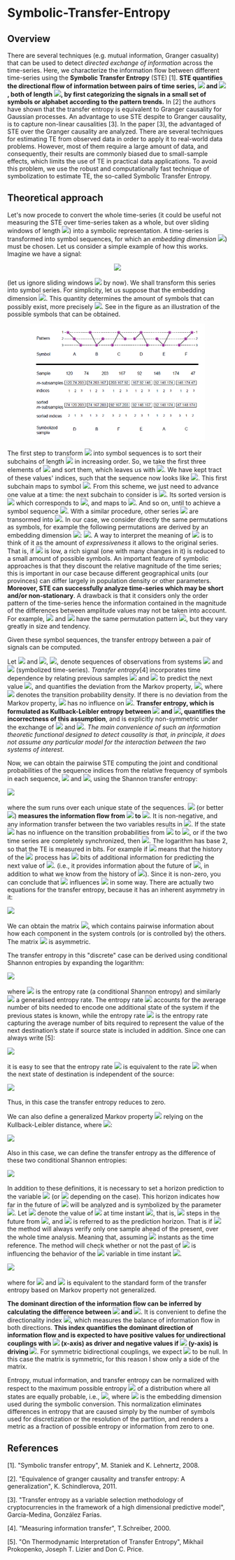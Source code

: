 # Symbolic-Transfer-Entropy

## Overview

There are several techniques (e.g. mutual information, Granger casuality) that can be used to detect *directed exchange of information* across the time-series. Here, we characterize the information flow between different time-series using the **Symbolic Transfer Entropy** (STE) [1]. **STE quantifies the directional flow of information between pairs of time series, <img src="https://render.githubusercontent.com/render/math?math=X"> and <img src="https://render.githubusercontent.com/render/math?math=Y">, both of length <img src="https://render.githubusercontent.com/render/math?math=N">, by first categorizing the signals in a small set of symbols or alphabet according to the pattern trends.** In [2] the authors have shown that the transfer entropy is equivalent to Granger causality for Gaussian processes. An advantage to use STE despite to Granger causality, is to capture non-linear causalities [3]. In the paper [3], the advantaged of STE over the Granger causality are analyzed. There are several techniques for estimating TE from observed data in order to apply it to real-world data problems. However, most of them require a large amount of data, and consequently, their results are commonly biased due to small-sample effects, which limits the use of TE in practical data applications. To avoid this problem, we use the robust and computationally fast technique of symbolization to estimate TE, the so-called Symbolic Transfer Entropy.

## Theoretical approach

Let's now procede to convert the whole time-series (it could be useful not measuring the STE over time-series taken as a whole, but over sliding windows of length <img src="https://render.githubusercontent.com/render/math?math=w \ll N">) into a symbolic representation. A time-series is transformed into symbol sequences, for which an *embedding dimension* <img src="https://render.githubusercontent.com/render/math?math=3 \leq m \leq 7">) must be chosen. Let us consider a simple example of how this works. Imagine we have a signal:

<p align="center">
<img src="https://render.githubusercontent.com/render/math?math=X = \{120, 74, 203, 167, 92, 148, 174, 47\}">
</p>

(let us ignore sliding windows <img src="https://render.githubusercontent.com/render/math?math=w"> by now). We shall transform this series into symbol series. For simplicity, let us suppose that the embedding dimension <img src="https://render.githubusercontent.com/render/math?math=m = 3">. This quantity determines the amount of symbols that can possibly exist, more precisely <img src="https://render.githubusercontent.com/render/math?math=m!">. See in the figure as an illustration of the possible symbols that can be obtained.

<p align="center"> 
<img src="./images/STE.png" width="400">
</p>

The first step to transform <img src="https://render.githubusercontent.com/render/math?math=X"> into symbol sequences is to sort their subchains of length <img src="https://render.githubusercontent.com/render/math?math=m"> in increasing order. So, we take the first three elements of <img src="https://render.githubusercontent.com/render/math?math=X"> and sort them, which leaves us with <img src="https://render.githubusercontent.com/render/math?math=\{74, 120, 203\}">. We have kept tract of these values' indices, such that the sequence now looks like <img src="https://render.githubusercontent.com/render/math?math=\{2, 1, 3\}">. This first subchain maps to symbol <img src="https://render.githubusercontent.com/render/math?math=D">. From this scheme, we just need to advance one value at a time: the next subchain to consider is <img src="https://render.githubusercontent.com/render/math?math=\{74, 203, 167\}">. Its sorted version is <img src="https://render.githubusercontent.com/render/math?math=\{74, 167, 203\}"> which corresponds to <img src="https://render.githubusercontent.com/render/math?math=\{1, 3, 2\}">, and maps to <img src="https://render.githubusercontent.com/render/math?math=B">. And so on, until to achieve a symbol sequence <img src="https://render.githubusercontent.com/render/math?math=\hat{X} = \{D, B, F, E, A, C\}">. With a similar procedure, other series <img src="https://render.githubusercontent.com/render/math?math=Y"> are transormed into <img src="https://render.githubusercontent.com/render/math?math=\hat{Y}">. In our case, we consider directly the same permutations as symbols, for example the following permutations are derived by an embedding dimension <img src="https://render.githubusercontent.com/render/math?math=m = 3">: <img src="https://render.githubusercontent.com/render/math?math=\{(1, 2, 3): 0, (1, 3, 2), (2, 1, 3), (2, 3, 1), (3, 1, 2), (3, 2, 1)\}">. A way to interpret the meaning of <img src="https://render.githubusercontent.com/render/math?math=m"> is to think of it as the amount of *expressiveness* it allows to the original series. That is, if <img src="https://render.githubusercontent.com/render/math?math=m"> is low, a rich signal (one with many changes in it) is reduced to a small amount of possible symbols. An important feature of symbolic approaches is that they discount the relative magnitude of the time series; this is important in our case because different geographical units (our provinces) can differ largely in population density or other parameters. **Moreover, STE can successfully analyze time-series which may be short and/or non-stationary**. A drawback is that it considers only the order pattern of the time-series hence the information contained in the magnitude of the differences between amplitude values may not be taken into account. For example, <img src="https://render.githubusercontent.com/render/math?math=[1, 100, 2]"> and <img src="https://render.githubusercontent.com/render/math?math=[1, 3, 2]"> have the same permutation pattern <img src="https://render.githubusercontent.com/render/math?math=[0,2,1]">, but they vary greatly in size and tendency.

Given these symbol sequences, the transfer entropy between a pair of signals can be computed.

Let <img src="https://render.githubusercontent.com/render/math?math=\hat{x}_i = \hat{x}(i)"> and <img src="https://render.githubusercontent.com/render/math?math=\hat{y}_i = \hat{y}(i)">, <img src="https://render.githubusercontent.com/render/math?math=i = 1, ..., N">, denote sequences of observations from systems <img src="https://render.githubusercontent.com/render/math?math=\hat{X}"> and <img src="https://render.githubusercontent.com/render/math?math=\hat{Y}"> (symbolized time-series). *Transfer entropy*[4] incorporates time dependence by relating previous samples <img src="https://render.githubusercontent.com/render/math?math=\hat{x}_i"> and <img src="https://render.githubusercontent.com/render/math?math=\hat{y}_i"> to predict the next value <img src="https://render.githubusercontent.com/render/math?math=\hat{x}_{i+1}">, and quantifies the deviation from the Markov property, <img src="https://render.githubusercontent.com/render/math?math=p(\hat{x}_{i+1}|\hat{x}_i, \hat{y}_i) = p(\hat{x}_{i+1}|\hat{x}_i)">, where <img src="https://render.githubusercontent.com/render/math?math=p"> denotes the transition probability density. If there is no deviation from the Markov property, <img src="https://render.githubusercontent.com/render/math?math=\hat{Y}"> has no influence on <img src="https://render.githubusercontent.com/render/math?math=\hat{X}">. **Transfer entropy, which is formulated as Kullback-Leibler entropy between <img src="https://render.githubusercontent.com/render/math?math=p(\hat{x}_{i+1}|\hat{x}_i, \hat{y}_i)"> and <img src="https://render.githubusercontent.com/render/math?math=p(\hat{x}_{i+1}|\hat{x}_i)">, quantifies the incorrectness of this assumption**, and is explicitly non-symmetric under the exchange of <img src="https://render.githubusercontent.com/render/math?math=\hat{x}_i"> and <img src="https://render.githubusercontent.com/render/math?math=\hat{y}_i">. *The main convenience of such an information theoretic functional designed to detect causality is that, in principle, it does not assume any particular model for the interaction between the two systems of interest*.

Now, we can obtain the pairwise STE computing the joint and conditional probabilities of the sequence indices from the relative frequency of symbols in each sequence, <img src="https://render.githubusercontent.com/render/math?math=\hat{X}"> and <img src="https://render.githubusercontent.com/render/math?math=\hat{Y}">, using the Shannon transfer entropy:

<img src="https://render.githubusercontent.com/render/math?math=T_{XY} = \sum p(\hat{y}_{i + 1}, \hat{y}_{i}, \hat{x}_{i}) log_2(\frac{p(\hat{y}_{i+1}| \hat{y}_{i}, \hat{x}_{i})}{p(\hat{y}_{i+1}| \hat{y}_{i})}) = \sum p(\hat{y}_{i+1}, \hat{y}_{i}, \hat{x}_{i}) log_2(\frac{p(\hat{y}_{i+1}, \hat{y}_{i}, \hat{x}_{i}) p(\hat{y}_i)}{p(\hat{y}_i, \hat{x}_i) p(\hat{y}_{i+1}, \hat{y}_{i})})">

where the sum runs over each unique state of the sequences. <img src="https://render.githubusercontent.com/render/math?math=T_{XY}"> (or better <img src="https://render.githubusercontent.com/render/math?math=T_{X \rightarrow Y}">) **measures the information flow from <img src="https://render.githubusercontent.com/render/math?math=X"> to <img src="https://render.githubusercontent.com/render/math?math=Y">**. It is non-negative, and any information transfer between the two variables results in <img src="https://render.githubusercontent.com/render/math?math=0 \leq {T}_{XY} < \infty">. If the state <img src="https://render.githubusercontent.com/render/math?math=\hat{x}_{i}"> has no influence on the transition probabilities from <img src="https://render.githubusercontent.com/render/math?math=\hat{y}_{i}"> to <img src="https://render.githubusercontent.com/render/math?math=\hat{y}_{i+1}">, or if the two time series are completely synchronized, then <img src="https://render.githubusercontent.com/render/math?math={T}_{XY} = 0">. The logarithm has base 2, so that the TE is measured in bits. For example if <img src="https://render.githubusercontent.com/render/math?math=T_{X, Y} = 0.624"> means that the history of the <img src="https://render.githubusercontent.com/render/math?math=X"> process has <img src="https://render.githubusercontent.com/render/math?math=0.624"> bits of additional information for predicting the next value of <img src="https://render.githubusercontent.com/render/math?math=Y">. (i.e., it provides information about the future of <img src="https://render.githubusercontent.com/render/math?math=Y">, in addition to what we know from the history of <img src="https://render.githubusercontent.com/render/math?math=Y">). Since it is non-zero, you can conclude that <img src="https://render.githubusercontent.com/render/math?math=X"> influences <img src="https://render.githubusercontent.com/render/math?math=Y"> in some way. There are actually two equations for the transfer entropy, because it has an inherent asymmetry in it:

<img src="https://render.githubusercontent.com/render/math?math=T_{YX} = \sum p(\hat{x}_{i+1}, \hat{x}_{i}, \hat{y}_{i}) log_2(\frac{p(\hat{x}_{i+1}, \hat{x}_{i}, \hat{y}_{i}) p(\hat{x}_i)}{p(\hat{x}_i, \hat{y}_i) p(\hat{x}_{i+1}, \hat{x}_{i})})">

We can obtain the matrix <img src="https://render.githubusercontent.com/render/math?math=\{T_{XY}\}">, which contains pairwise information about how each component in the system controls (or is controlled by) the others. The matrix <img src="https://render.githubusercontent.com/render/math?math=\{T_{XY}\}"> is asymmetric. 

The transfer entropy in this "discrete" case can be derived using conditional Shannon entropies by expanding the logarithm:

<img src="https://render.githubusercontent.com/render/math?math=T_{XY} = H(\hat{y}_{i+1}|\hat{y}_{i}) - H(\hat{y}_{i+1}|\hat{y}_{i}, \hat{x}_{i})">

where <img src="https://render.githubusercontent.com/render/math?math=H(\hat{y}_{i+1}|\hat{y}_{i}) = -\sum p(\hat{y}_{i+1}, \hat{y}_{i}) log_2(p(\hat{y}_{i+1}| \hat{y}_{i}))"> is the entropy rate (a conditional Shannon entropy) and similarly <img src="https://render.githubusercontent.com/render/math?math=H(\hat{y}_{i+1}|\hat{y}_{i}, \hat{x}_{i})"> a generalised entropy rate. The entropy rate <img src="https://render.githubusercontent.com/render/math?math=H(\hat{y}_{i+1}|\hat{y}_{i})"> accounts for the average number of bits needed to encode one additional state of the system if the previous states is known, while the entropy rate <img src="https://render.githubusercontent.com/render/math?math=H(\hat{y}_{i+1}|\hat{y}_{i}, \hat{x}_{i})"> is the entropy rate capturing the average number of bits required to represent the value of the next destination’s state if source state is included in addition. Since one can always write [5]:

<img src="https://render.githubusercontent.com/render/math?math=H(\hat{y}_{i+1}|\hat{y}_{i}) = -\sum p(\hat{y}_{i+1}, \hat{y}_{i}) log_2(p(\hat{y}_{i+1}| \hat{y}_{i})) = -\sum p(\hat{y}_{i+1}, \hat{y}_{i}, \hat{x}_{i}) log_2(p(\hat{y}_{i+1}| \hat{y}_{i}))">

it is easy to see that the entropy rate <img src="https://render.githubusercontent.com/render/math?math=H(\hat{y}_{i+1}|\hat{y}_{i})"> is equivalent to the rate <img src="https://render.githubusercontent.com/render/math?math=H(\hat{y}_{i+1}|\hat{y}_{i}, \hat{x}_{i})"> when the next state of destination is independent of the source:

<img src="https://render.githubusercontent.com/render/math?math=p(\hat{y}_{i+1}|\hat{y}_{i}, \hat{x}_{i}) = p(\hat{y}_{i+1}|\hat{y}_{i})">

Thus, in this case the transfer entropy reduces to zero.

We can also define a generalized Markov property <img src="https://render.githubusercontent.com/render/math?math=p(\hat{x}_{i+1}|\mathbf{\hat{x}_i^{(k_x)}}, \mathbf{\hat{y}_i^{(k_y)}}) = p(\hat{x}_{i+1}|\mathbf{\hat{x}_i^{(k_x)}})"> relying on the Kullback-Leibler distance, where <img src="https://render.githubusercontent.com/render/math?math=\mathbf{\hat{x}_i^{(k_x)}} = (\hat{x}_i, \hat{x}_{i - 1}, ..., \hat{x}_{i-(k_x-1)})">:

<img src="https://render.githubusercontent.com/render/math?math=T_{YX} = \sum p(\hat{x}_{i+1}, \mathbf{\hat{x}_{i}^{(k_x)}}, \mathbf{\hat{y}_{i}^{(k_y)}}) log_2(\frac{p(\hat{x}_{i+1}, \mathbf{\hat{x}_{i}^{(k_x)}}, \mathbf{\hat{y}_{i}^{(k_y)}}) p(\mathbf{\hat{x}_{i}^{(k_x)}})}{p(\mathbf{\hat{x}_{i}^{(k_x)}}, \mathbf{\hat{y}_{i}^{(k_y)}}) p(\hat{x}_{i+1}, \mathbf{\hat{x}_{i}^{(k_x)}})})">

Also in this case, we can define the transfer entropy as the difference of these two conditional Shannon entropies:

<img src="https://render.githubusercontent.com/render/math?math=T_{YX} = H(\hat{x}_{i+1}|\mathbf{\hat{x}_{i}^{(k_x)}}) - H(\hat{x}_{i+1}|\mathbf{\hat{x}_{i}^{(k_x)}}, \mathbf{\hat{y}_{i}^{(k_x)}})">

In addition to these definitions, it is necessary to set a horizon prediction to the variable <img src="https://render.githubusercontent.com/render/math?math=X"> (or <img src="https://render.githubusercontent.com/render/math?math=Y"> depending on the case). This horizon indicates how far in the future of <img src="https://render.githubusercontent.com/render/math?math=X"> will be analyzed and is symbolized by the parameter <img src="https://render.githubusercontent.com/render/math?math=h">. Let <img src="https://render.githubusercontent.com/render/math?math=x_{i+h}"> denote the value of <img src="https://render.githubusercontent.com/render/math?math=X"> at time instant <img src="https://render.githubusercontent.com/render/math?math=i + h">, that is, <img src="https://render.githubusercontent.com/render/math?math=h"> steps in the future from <img src="https://render.githubusercontent.com/render/math?math=i">, and <img src="https://render.githubusercontent.com/render/math?math=h"> is referred to as the prediction horizon. That is if <img src="https://render.githubusercontent.com/render/math?math=h = 1"> the method will always verify only one sample ahead of the present, over the whole time analysis. Meaning that, assuming <img src="https://render.githubusercontent.com/render/math?math=i"> instants as the time reference. The method will check whether or not the past of <img src="https://render.githubusercontent.com/render/math?math=Y"> is influencing the behavior of the <img src="https://render.githubusercontent.com/render/math?math=X"> variable in time instant <img src="https://render.githubusercontent.com/render/math?math=i+1">.

<img src="https://render.githubusercontent.com/render/math?math=T_{YX} = \sum p(\hat{x}_{i+h}, \mathbf{\hat{x}_{i}^{(k_x)}}, \mathbf{\hat{y}_{i}^{(k_y)}}) log_2(\frac{p(\hat{x}_{i+h}, \mathbf{\hat{x}_{i}^{(k_x)}}, \mathbf{\hat{y}_{i}^{(k_y)}}) p(\mathbf{\hat{x}_{i}^{(k_x)}})}{p(\mathbf{\hat{x}_{i}^{(k_x)}}, \mathbf{\hat{y}_{i}^{(k_y)}}) p(\hat{x}_{i+h}, \mathbf{\hat{x}_{i}^{(k_x)}})})">

where for <img src="https://render.githubusercontent.com/render/math?math=h = 1"> and <img src="https://render.githubusercontent.com/render/math?math=k_x = k_y = 1"> is equivalent to the standard form of the transfer entropy based on Markov property not generalized.

**The dominant direction of the information flow can be inferred by calculating the difference between <img src="https://render.githubusercontent.com/render/math?math=T_{YX}"> and <img src="https://render.githubusercontent.com/render/math?math=T_{XY}">**. It is convenient to define the directionality index <img src="https://render.githubusercontent.com/render/math?math=T_{XY}^{S} = T_{YX} - T_{XY}">, which measures the balance of information flow in both directions. **This index quantifies the dominant direction of information flow and is expected to have positive values for undirectional couplings with <img src="https://render.githubusercontent.com/render/math?math=x"> (x-axis) as driver and negative values if <img src="https://render.githubusercontent.com/render/math?math=y"> (y-axis) is driving <img src="https://render.githubusercontent.com/render/math?math=x">**. For symmetric bidirectional couplings, we expect <img src="https://render.githubusercontent.com/render/math?math=T_{XY}^{S}"> to be null. In this case the matrix is symmetric, for this reason I show only a side of the matrix.


Entropy, mutual information, and transfer entropy can be normalized with respect to the maximum possible entropy <img src="https://render.githubusercontent.com/render/math?math=H"> of a distribution where all states are equally probable, i.e., <img src="https://render.githubusercontent.com/render/math?math=H = log(m!)">, where <img src="https://render.githubusercontent.com/render/math?math=m"> is the embedding dimension used during the symbolic conversion. This normalization eliminates differences in entropy that are caused simply by the number of symbols used for discretization or the resolution of the partition, and renders a metric as a fraction of possible entropy or information from zero to one.

## References

[1]. "Symbolic transfer entropy", M. Staniek and K. Lehnertz, 2008.

[2]. "Equivalence of granger causality and transfer entropy: A generalization", K. Schindlerova, 2011.

[3]. "Transfer entropy as a variable selection methodology of cryptocurrencies in the framework of a high dimensional predictive model", García-Medina, González Farías.

[4]. "Measuring information transfer", T.Schreiber, 2000.

[5]. "On Thermodynamic Interpretation of Transfer Entropy", Mikhail Prokopenko, Joseph T. Lizier and Don C. Price.
